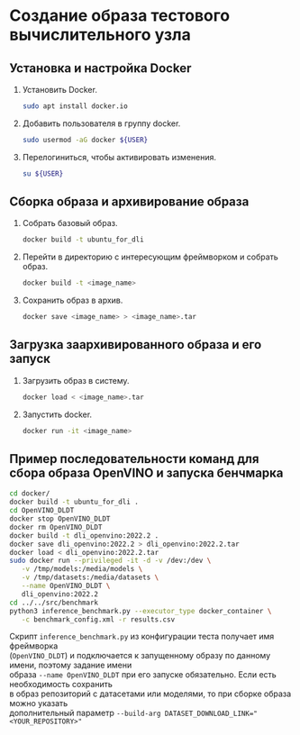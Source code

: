 # Создание образа тестового вычислительного узла

## Установка и настройка Docker

1. Установить Docker.

   ```bash
   sudo apt install docker.io
   ```

1. Добавить пользователя в группу docker.

   ```bash
   sudo usermod -aG docker ${USER}
   ```

1. Перелогиниться, чтобы активировать изменения.

   ```bash
   su ${USER}
   ```

## Сборка образа и архивирование образа

1. Cобрать базовый образ.

   ```bash
   docker build -t ubuntu_for_dli
   ```

1. Перейти в директорию с интересующим фреймворком и собрать образ.

   ```bash
   docker build -t <image_name>
   ```

1. Cохранить образ в архив.

   ```bash
   docker save <image_name> > <image_name>.tar
   ```

## Загрузка заархивированного образа и его запуск

1. Загрузить образ в систему.

   ```bash
   docker load < <image_name>.tar
   ```

1. Запустить docker.

   ```bash
   docker run -it <image_name>
   ```

## Пример последовательности команд для сбора образа OpenVINO и запуска бенчмарка

   ```bash
   cd docker/
   docker build -t ubuntu_for_dli .
   cd OpenVINO_DLDT
   docker stop OpenVINO_DLDT
   docker rm OpenVINO_DLDT
   docker build -t dli_openvino:2022.2 .
   docker save dli_openvino:2022.2 > dli_openvino:2022.2.tar
   docker load < dli_openvino:2022.2.tar
   sudo docker run --privileged -it -d -v /dev:/dev \
      -v /tmp/models:/media/models \
      -v /tmp/datasets:/media/datasets \
      --name OpenVINO_DLDT \
      dli_openvino:2022.2
   cd ../../src/benchmark
   python3 inference_benchmark.py --executor_type docker_container \
      -c benchmark_config.xml -r results.csv 

   ```

   Скрипт `inference_benchmark.py` из конфигурации теста получает имя фреймворка \
   (`OpenVINO_DLDT`) и подключается к запущенному образу по данному имени, поэтому задание имени \
   образа `--name OpenVINO_DLDT` при его запуске обязательно. Если есть необходимость сохранить \
   в образ репозиторий с датасетами или моделями, то при сборке образа можно указать \
   дополнительный параметр `--build-arg DATASET_DOWNLOAD_LINK="<YOUR_REPOSITORY>"`

